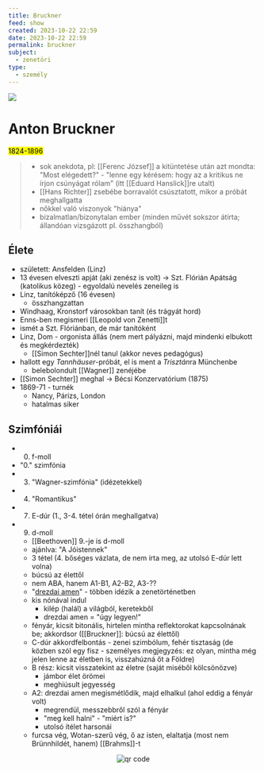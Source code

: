 ```yaml
---
title: Bruckner
feed: show
created: 2023-10-22 22:59
date: 2023-10-22 22:59
permalink: bruckner
subject:
  - zenetöri
type:
  - személy
---
```

![](https://www.orchestralart.com/wp-content/uploads/2022/01/bruckner_anton-800x800.jpg)
# Anton Bruckner
<mark>1824-1896</mark>

> - sok anekdota, pl: [[Ferenc József]] a kitüntetése után azt mondta: "Most elégedett?" - "lenne egy kérésem: hogy az a kritikus ne írjon csúnyágat rólam" (itt [[Eduard Hanslick]]re utalt)
> - [[Hans Richter]] zsebébe borravalót csúsztatott, mikor a próbát meghallgatta
> - nőkkel való viszonyok "hiánya"
> - bizalmatlan/bizonytalan ember (minden művét sokszor átírta; állandóan vizsgázott pl. összhangból)

## Élete
- született: Ansfelden (Linz)
- 13 évesen elveszti apját (aki zenész is volt) -> Szt. Flórián Apátság (katolikus közeg) - egyoldalú nevelés zeneileg is
- Linz, tanítóképző (16 évesen)
	- összhangzattan
- Windhaag, Kronstorf városokban tanít (és trágyát hord)
- Enns-ben megismeri [[Leopold von Zenetti]]t
- ismét a Szt. Flóriánban, de már tanítóként
- Linz, Dom - orgonista állás (nem mert pályázni, majd mindenki elbukott és megkérdezték)
	- [[Simon Sechter]]nél tanul (akkor neves pedagógus)
- hallott egy *Tannhäuser*-próbát, el is ment a *Trisztán*ra Münchenbe
	- belebolondult [[Wagner]] zenéjébe
- [[Simon Sechter]] meghal -> Bécsi Konzervatórium (1875)
- 1869-71 - turnék
	- Nancy, Párizs, London
	- hatalmas siker

## Szimfóniái

- 00. f-moll
- "0." szimfónia
- 3. "Wagner-szimfónia" (idézetekkel)
- 4. "Romantikus"
- 7. E-dúr (1., 3-4. tétel órán meghallgatva)
- 9. d-moll
	- [[Beethoven]] 9.-je is d-moll
	- ajánlva: "A Jóistennek"
	- 3 tétel (4. bőséges vázlata, de nem írta meg, az utolsó E-dúr lett volna)
	- búcsú az élettől
	- nem ABA, hanem A1-B1, A2-B2, A3-??
	- "[drezdai amen](https://www.wikiwand.com/en/Dresden_amen)" - többen idézik a zenetörténetben
	- kis nónával indul
		- kilép (halál) a világból, keretekből
		- drezdai amen = "úgy legyen!"
	- fényár, kicsit bitonális, hirtelen mintha reflektorokat kapcsolnának be; akkordsor ([[Bruckner]]: búcsú az élettől)
	- C-dúr akkordfelbontás - zenei szimbólum, fehér tisztaság (de közben szól egy fisz - személyes megjegyzés: ez olyan, mintha még jelen lenne az életben is, visszahúzná őt a Földre)
	- B rész: kicsit visszatekint az életre (saját miséből kölcsönözve)
		- jámbor élet örömei
		- meghiúsult jegyesség
	- A2: drezdai amen megismétlődik, majd elhalkul (ahol eddig a fényár volt)
		- megrendül, messzebbről szól a fényár
		- "meg kell halni" - "miért is?"
		- utolsó ítélet harsonái
	- furcsa vég, Wotan-szerű vég, ő az isten, elaltatja (most nem Brünnhildét, hanem) [[Brahms]]-t




<p style="text-align: center;"><img src="https://chart.googleapis.com/chart?cht=qr&chl=https://notes.andrasdenes.com/bruckner&chs=180x180&choe=UTF-8&chld=L|2" alt="qr code"></p>

